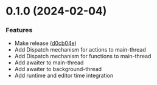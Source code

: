 # 0.1.0 (2024-02-04)


### Features

* Make release ([d0cb04e](https://github.com/HamerSoft/Threads/commit/d0cb04eae41920e6b82de62425040bcf307dbe4b))
* Add Dispatch mechanism for actions to main-thread 
* Add Dispatch mechanism for functions to main-thread 
* Add awaiter to main-thread 
* Add awaiter to background-thread
* Add runtime and editor time integration


